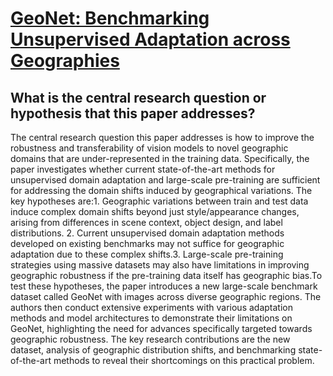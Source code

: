 # [GeoNet: Benchmarking Unsupervised Adaptation across Geographies](https://arxiv.org/abs/2303.15443)

## What is the central research question or hypothesis that this paper addresses?

The central research question this paper addresses is how to improve the robustness and transferability of vision models to novel geographic domains that are under-represented in the training data. Specifically, the paper investigates whether current state-of-the-art methods for unsupervised domain adaptation and large-scale pre-training are sufficient for addressing the domain shifts induced by geographical variations. The key hypotheses are:1. Geographic variations between train and test data induce complex domain shifts beyond just style/appearance changes, arising from differences in scene context, object design, and label distributions. 2. Current unsupervised domain adaptation methods developed on existing benchmarks may not suffice for geographic adaptation due to these complex shifts.3. Large-scale pre-training strategies using massive datasets may also have limitations in improving geographic robustness if the pre-training data itself has geographic bias.To test these hypotheses, the paper introduces a new large-scale benchmark dataset called GeoNet with images across diverse geographic regions. The authors then conduct extensive experiments with various adaptation methods and model architectures to demonstrate their limitations on GeoNet, highlighting the need for advances specifically targeted towards geographic robustness. The key research contributions are the new dataset, analysis of geographic distribution shifts, and benchmarking state-of-the-art methods to reveal their shortcomings on this practical problem.
